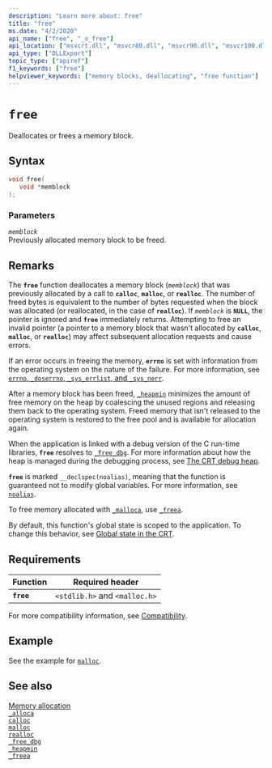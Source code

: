 ```yaml
---
description: "Learn more about: free"
title: "free"
ms.date: "4/2/2020"
api_name: ["free", "_o_free"]
api_location: ["msvcrt.dll", "msvcr80.dll", "msvcr90.dll", "msvcr100.dll", "msvcr100_clr0400.dll", "msvcr110.dll", "msvcr110_clr0400.dll", "msvcr120.dll", "msvcr120_clr0400.dll", "ucrtbase.dll", "api-ms-win-crt-heap-l1-1-0.dll", "api-ms-win-crt-private-l1-1-0.dll"]
api_type: ["DLLExport"]
topic_type: ["apiref"]
f1_keywords: ["free"]
helpviewer_keywords: ["memory blocks, deallocating", "free function"]
---
```

# `free`

Deallocates or frees a memory block.

## Syntax

```C
void free(
   void *memblock
);
```

### Parameters

*`memblock`*\
Previously allocated memory block to be freed.

## Remarks

The **`free`** function deallocates a memory block (*`memblock`*) that was previously allocated by a call to **`calloc`**, **`malloc`**, or **`realloc`**. The number of freed bytes is equivalent to the number of bytes requested when the block was allocated (or reallocated, in the case of **`realloc`**). If *`memblock`* is **`NULL`**, the pointer is ignored and **`free`** immediately returns. Attempting to free an invalid pointer (a pointer to a memory block that wasn't allocated by **`calloc`**, **`malloc`**, or **`realloc`**) may affect subsequent allocation requests and cause errors.

If an error occurs in freeing the memory, **`errno`** is set with information from the operating system on the nature of the failure. For more information, see [`errno`, `_doserrno`, `_sys_errlist`, and `_sys_nerr`](../errno-doserrno-sys-errlist-and-sys-nerr.md).

After a memory block has been freed, [`_heapmin`](heapmin.md) minimizes the amount of free memory on the heap by coalescing the unused regions and releasing them back to the operating system. Freed memory that isn't released to the operating system is restored to the free pool and is available for allocation again.

When the application is linked with a debug version of the C run-time libraries, **`free`** resolves to [`_free_dbg`](free-dbg.md). For more information about how the heap is managed during the debugging process, see [The CRT debug heap](/visualstudio/debugger/crt-debug-heap-details).

**`free`** is marked `__declspec(noalias)`, meaning that the function is guaranteed not to modify global variables. For more information, see [`noalias`](../../cpp/noalias.md).

To free memory allocated with [`_malloca`](malloca.md), use [`_freea`](freea.md).

By default, this function's global state is scoped to the application. To change this behavior, see [Global state in the CRT](../global-state.md).

## Requirements

|Function|Required header|
|--------------|---------------------|
|**`free`**|`<stdlib.h>` and `<malloc.h>`|

For more compatibility information, see [Compatibility](../compatibility.md).

## Example

See the example for [`malloc`](malloc.md).

## See also

[Memory allocation](../memory-allocation.md)\
[`_alloca`](alloca.md)\
[`calloc`](calloc.md)\
[`malloc`](malloc.md)\
[`realloc`](realloc.md)\
[`_free_dbg`](free-dbg.md)\
[`_heapmin`](heapmin.md)\
[`_freea`](freea.md)
